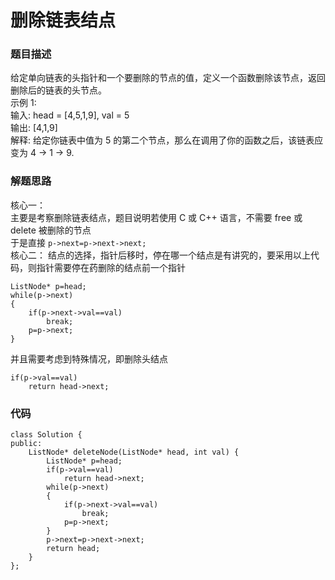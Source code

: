 # 删除链表结点

### 题目描述
给定单向链表的头指针和一个要删除的节点的值，定义一个函数删除该节点，返回删除后的链表的头节点。     
示例 1:       
输入: head = [4,5,1,9], val = 5     
输出: [4,1,9]       
解释: 给定你链表中值为 5 的第二个节点，那么在调用了你的函数之后，该链表应变为 4 -> 1 -> 9.      

### 解题思路
核心一：    
主要是考察删除链表结点，题目说明若使用 C 或 C++ 语言，不需要 free 或 delete 被删除的节点     
于是直接 ` p->next=p->next->next; `   
核心二：
结点的选择，指针后移时，停在哪一个结点是有讲究的，要采用以上代码，则指针需要停在药删除的结点前一个指针     
```
ListNode* p=head;
while(p->next)
{
    if(p->next->val==val)
        break;
    p=p->next;
}
```
并且需要考虑到特殊情况，即删除头结点      
```
if(p->val==val)
    return head->next;
```

### 代码
```
class Solution {
public:
    ListNode* deleteNode(ListNode* head, int val) {
        ListNode* p=head;
        if(p->val==val)
            return head->next;
        while(p->next)
        {
            if(p->next->val==val)
                break;
            p=p->next;
        }
        p->next=p->next->next;
        return head;
    }
};
```
